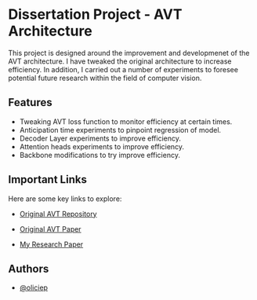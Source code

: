 # Dissertation Project - AVT Architecture

This project is designed around the improvement and developmenet of the AVT architecture. I have tweaked the original architecture to increase efficiency. In addition, I carried out a number of experiments to foresee potential future research within the field of computer vision.


## Features

- Tweaking AVT loss function to monitor efficiency at certain times.
- Anticipation time experiments to pinpoint regression of model.
- Decoder Layer experiments to improve efficiency.
- Attention heads experiments to improve efficiency.
- Backbone modifications to try improve efficiency.

## Important Links
Here are some key links to explore:
 - [Original AVT Repository](https://github.com/facebookresearch/AVT)

-  [Original AVT Paper](https://arxiv.org/abs/2106.02036)
 - [My Research Paper](https://docdro.id/Ps0rh2f)


## Authors

- [@oliciep](https://www.github.com/oliciep)
